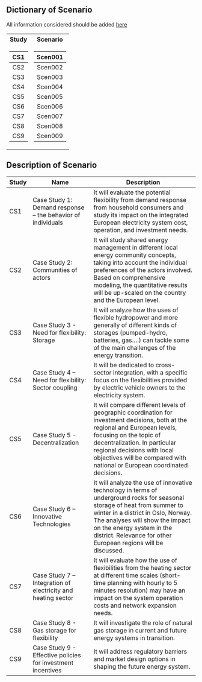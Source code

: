 ## Dictionary of Scenario

All information considered should be added [here](Scenario/Scenario_Suite.yml)

<table>
<tr><th> Study </th><th> Scenario </th></tr>
<tr><td>

|  CS1  |
|:-----:|
|  CS2  |
|  CS3  |
|  CS4  |
|  CS5  |
|  CS6  |
|  CS7  |
|  CS8  |
|  CS9  |

</td><td>

| Scen001 |
|:-------:|
| Scen002 |
| Scen003 |
| Scen004 |
| Scen005 |
| Scen006 |
| Scen007 |
| Scen008 |
| Scen009 |

</td></tr> </table>

## Description of Scenario

<!-- <table>
<tr><th>Table 1 Heading 1 </th><th>Table 1 Heading 2</th></tr>
<tr><td>

|Study| Middle | Table 2|
|--|--|--|
|a| not b|and c |

</td><td>

|b|1|2|3|
|--|--|--|--|
|a|s|d|f|

</td></tr> </table> -->

| Study | Name                                                         | Description                                                                                                                                                                                                                                                                                      |
|-------|--------------------------------------------------------------|--------------------------------------------------------------------------------------------------------------------------------------------------------------------------------------------------------------------------------------------------------------------------------------------------|
| CS1   | Case Study 1: Demand response – the behavior of individuals     | It will evaluate the potential flexibility from demand response from household consumers and study its impact on the integrated European electricity system cost, operation, and investment needs.                                                                                               |
| CS2   | Case Study 2: Communities of actors                          | It will study shared energy management in different local energy community concepts, taking into account the individual preferences of the actors involved. Based on comprehensive modeling, the quantitative results will be up-scaled on the country and the European level.                        |
| CS3   | Case Study 3 - Need for flexibility: Storage                 | It will analyze how the uses of flexible hydropower and more generally of different kinds of storages (pumped-hydro, batteries, gas….) can tackle some of the main challenges of the energy transition.                                                                                          |
| CS4   | Case Study 4 – Need for flexibility: Sector coupling         | It will be dedicated to cross-sector integration, with a specific focus on the flexibilities provided by electric vehicle owners to the electricity system.                                                                                                                                      |
| CS5   | Case Study 5 - Decentralization                              | It will compare different levels of geographic coordination for investment decisions, both at the regional and European levels, focusing on the topic of decentralization. In particular regional decisions with local objectives will be compared with national or European coordinated decisions.   |
| CS6   | Case Study 6 – Innovative Technologies                       | It will analyze the use of innovative technology in terms of underground rocks for seasonal storage of heat from summer to winter in a district in Oslo, Norway. The analyses will show the impact on the energy system in the district. Relevance for other European regions will be discussed. |
| CS7   | Case Study 7 – Integration of electricity and heating sector | It will evaluate how the use of flexibilities from the heating sector at different time scales (short-time planning with hourly to 5 minutes resolution) may have an impact on the system operation costs and network expansion needs.                                                           |
| CS8   | Case Study 8 - Gas storage for flexibility                   | It will investigate the role of natural gas storage in current and future energy systems in transition.                                                                                                                                                                                          |
| CS9   | Case Study 9 - Effective policies for investment incentives  | It will address regulatory barriers and market design options in shaping the future energy system.                                                                                                                                                                                              |

